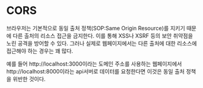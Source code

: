 # CORS

브라우저는 기본적으로 동일 출처 정책(SOP:Same Origin Resource)를 지키기 때문에 다른 출처의 리소스 접근을 금지한다. 이를 통해 XSS나 XSRF 등의 보안 취약점을 노린 공격을 방어할 수 있다. 그러나 실제로 웹페이지에서는 다른 출처에 대한 리소스에 접근해야 하는 경우는 꽤 많다.

예를 들어 http://localhost:3000이라는 도메인 주소를 사용하는 웹페이지에서 http://localhost:8000이라는 api서버로 데이터를 요청한다면 이것은 동일 출처 정책을 위반한 것이다.
